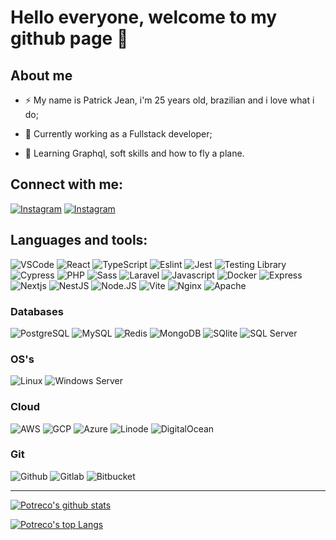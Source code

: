 # Hello everyone, welcome to my github page 👋

## About me

- ⚡ My name is Patrick Jean, i'm 25 years old, brazilian and i love what i do;

- 🔭 Currently working as a Fullstack developer;

- 🌱 Learning Graphql, soft skills and how to fly a plane.

## Connect with me:

[![Instagram](https://img.shields.io/badge/linkedin-0A66C2?style=for-the-badge&logo=linkedin&logoColor=white)][linkedin]
[![Instagram](https://img.shields.io/badge/instagram-E4405F?style=for-the-badge&logo=instagram&logoColor=white)][instagram]

## Languages and tools:

![VSCode](https://img.shields.io/badge/VSCode-007ACC?style=for-the-badge&logo=visualstudiocode&logoColor=61DAFB)
![React](https://img.shields.io/badge/React-20232A?style=for-the-badge&logo=react&logoColor=61DAFB)
![TypeScript](https://img.shields.io/badge/TypeScript-007ACC?style=for-the-badge&logo=typescript&logoColor=white)
![Eslint](https://img.shields.io/badge/eslint-4B32C3?style=for-the-badge&logo=eslint)
![Jest](https://img.shields.io/badge/jest-C21325?style=for-the-badge&logo=jest&logoColor=white)
![Testing Library](https://img.shields.io/badge/testing%20library-E33332?style=for-the-badge&logo=testing-library&logoColor=white)
![Cypress](https://img.shields.io/badge/cypress-17202C?style=for-the-badge&logo=cypress&logoColor=white)
![PHP](https://img.shields.io/badge/php-777BB4?style=for-the-badge&logo=php&logoColor=fff)
![Sass](https://img.shields.io/badge/sass-CC6699?style=for-the-badge&logo=sass&logoColor=fff)
![Laravel](https://img.shields.io/badge/laravel-FF2D20?style=for-the-badge&logo=laravel&logoColor=fff)
![Javascript](https://img.shields.io/badge/javascript-F7DF1E?style=for-the-badge&logo=javascript&logoColor=fff)
![Docker](https://img.shields.io/badge/docker-2496ED?style=for-the-badge&logo=docker&logoColor=fff)
![Express](https://img.shields.io/badge/express-000000?style=for-the-badge&logo=express&logoColor=fff)
![Nextjs](https://img.shields.io/badge/next.js-000000?style=for-the-badge&logo=next.js&logoColor=fff)
![NestJS](https://img.shields.io/badge/nestjs-E0234E?style=for-the-badge&logo=nestjs&logoColor=fff)
![Node.JS](https://img.shields.io/badge/node.js-339933?style=for-the-badge&logo=node.js&logoColor=fff)
![Vite](https://img.shields.io/badge/vite-646CFF?style=for-the-badge&logo=vite&logoColor=fff)
![Nginx](https://img.shields.io/badge/nginx-009639?style=for-the-badge&logo=nginx&logoColor=fff)
![Apache](https://img.shields.io/badge/apache-D22128?style=for-the-badge&logo=apache&logoColor=fff)

### Databases

![PostgreSQL](https://img.shields.io/badge/postgresql-4169E1?style=for-the-badge&logo=postgresql&logoColor=fff)
![MySQL](https://img.shields.io/badge/mysql-4479A1?style=for-the-badge&logo=mysql&logoColor=fff)
![Redis](https://img.shields.io/badge/redis-DC382D?style=for-the-badge&logo=redis&logoColor=fff)
![MongoDB](https://img.shields.io/badge/mongodb-47A248?style=for-the-badge&logo=mongodb&logoColor=fff)
![SQlite](https://img.shields.io/badge/sqlite-003B57?style=for-the-badge&logo=sqlite&logoColor=fff)
![SQL Server](https://img.shields.io/badge/sql%20server-CC2927?style=for-the-badge&logo=microsoftsqlserver&logoColor=fff)

### OS's

![Linux](https://img.shields.io/badge/linux-000?style=for-the-badge&logo=linux&logoColor=fff)
![Windows Server](https://img.shields.io/badge/windows%20server-0078D6?style=for-the-badge&logo=windows&logoColor=fff)

### Cloud

![AWS](https://img.shields.io/badge/aws-232F3E?style=for-the-badge&logo=amazon%20aws&logoColor=fff)
![GCP](https://img.shields.io/badge/google%20cloud-4285F4?style=for-the-badge&logo=googlecloud&logoColor=fff)
![Azure](https://img.shields.io/badge/azure-0078D4?style=for-the-badge&logo=microsoftazure&logoColor=fff)
![Linode](https://img.shields.io/badge/linode-00A95C?style=for-the-badge&logo=linode&logoColor=fff)
![DigitalOcean](https://img.shields.io/badge/digitalocean-0080FF?style=for-the-badge&logo=digitalocean&logoColor=fff)

### Git

![Github](https://img.shields.io/badge/github-181717?style=for-the-badge&logo=github&logoColor=fff)
![Gitlab](https://img.shields.io/badge/gitlab-FC6D26?style=for-the-badge&logo=gitlab&logoColor=fff)
![Bitbucket](https://img.shields.io/badge/bitbucket-0052CC?style=for-the-badge&logo=bitbucket&logoColor=fff)

---

[![Potreco's github stats](https://github-readme-stats.vercel.app/api?username=potreco&count_private=true&show_icons=true&theme=dracula)](https://github.com/anuraghazra/github-readme-stats)

[![Potreco's top Langs](https://github-readme-stats.vercel.app/api/top-langs/?username=potreco&count_private=true&theme=dracula&layout=compact)](https://github.com/anuraghazra/github-readme-stats)

[instagram]: https://www.instagram.com/patrickjeanmeurer/
[linkedin]: https://www.linkedin.com/in/patrickjeanmeurer/
